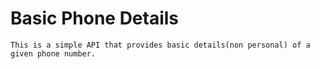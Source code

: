 # Basic Phone Details

```
This is a simple API that provides basic details(non personal) of a given phone number.
```
